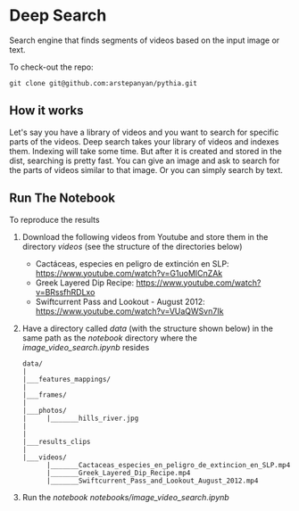 # Deep Search

Search engine that finds segments of videos based on the input image or text.

To check-out the repo:

    git clone git@github.com:arstepanyan/pythia.git
    
## How it works

Let's say you have a library of videos and you want to search for specific parts of the videos. Deep search takes your library of videos and indexes them. Indexing will take some time. But after it is created and stored in the dist, searching is pretty fast. You can give an image and ask to search for the parts of videos similar to that image. Or you can simply search by text. 

## Run The Notebook

To reproduce the results
1. Download the following videos from Youtube and store them in the directory *videos* (see the structure of the directories below)
    * Cactáceas, especies en peligro de extinción en SLP: https://www.youtube.com/watch?v=G1uoMICnZAk
    * Greek Layered Dip Recipe: https://www.youtube.com/watch?v=BRssfhRDLxo
    * Swiftcurrent Pass and Lookout - August 2012: https://www.youtube.com/watch?v=VUaQWSvn7Ik
2. Have a directory called *data* (with the structure shown below) in the same path as the *notebook* directory where the *image_video_search.ipynb* resides
       
       data/
       |
       |___features_mappings/
       |
       |___frames/
       |
       |___photos/
       |     |_______hills_river.jpg
       |
       |
       |___results_clips
       |
       |___videos/
             |_______Cactaceas_especies_en_peligro_de_extincion_en_SLP.mp4
             |_______Greek_Layered_Dip_Recipe.mp4
             |_______Swiftcurrent_Pass_and_Lookout_August_2012.mp4
             
3. Run the *notebook notebooks/image_video_search.ipynb*